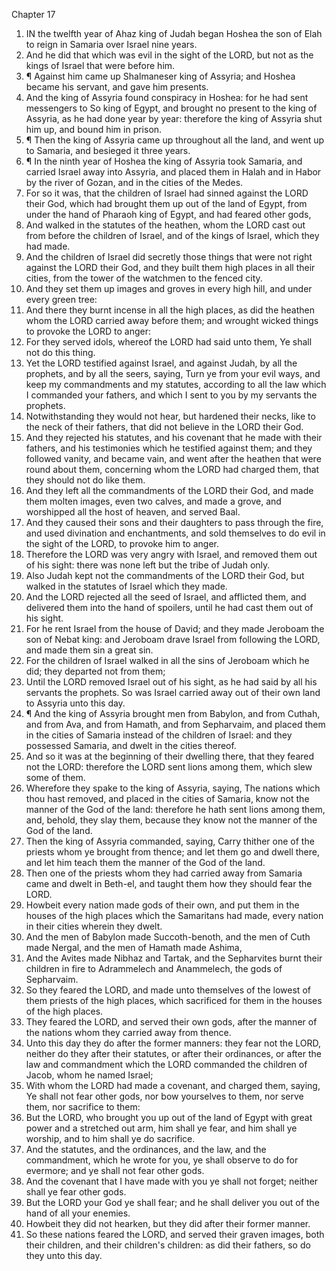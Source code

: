 

Chapter 17

1. IN the twelfth year of Ahaz king of Judah began Hoshea the son of Elah to reign in Samaria over Israel nine years.
2. And he did that which was evil in the sight of the LORD, but not as the kings of Israel that were before him.
3. ¶ Against him came up Shalmaneser king of Assyria; and Hoshea became his servant, and gave him presents.
4. And the king of Assyria found conspiracy in Hoshea: for he had sent messengers to So king of Egypt, and brought no present to the king of Assyria, as he had done year by year: therefore the king of Assyria shut him up, and bound him in prison.
5. ¶ Then the king of Assyria came up throughout all the land, and went up to Samaria, and besieged it three years.
6. ¶ In the ninth year of Hoshea the king of Assyria took Samaria, and carried Israel away into Assyria, and placed them in Halah and in Habor by the river of Gozan, and in the cities of the Medes.
7. For so it was, that the children of Israel had sinned against the LORD their God, which had brought them up out of the land of Egypt, from under the hand of Pharaoh king of Egypt, and had feared other gods,
8. And walked in the statutes of the heathen, whom the LORD cast out from before the children of Israel, and of the kings of Israel, which they had made.
9. And the children of Israel did secretly those things that were not right against the LORD their God, and they built them high places in all their cities, from the tower of the watchmen to the fenced city.
10. And they set them up images and groves in every high hill, and under every green tree:
11. And there they burnt incense in all the high places, as did the heathen whom the LORD carried away before them; and wrought wicked things to provoke the LORD to anger:
12. For they served idols, whereof the LORD had said unto them, Ye shall not do this thing.
13. Yet the LORD testified against Israel, and against Judah, by all the prophets, and by all the seers, saying, Turn ye from your evil ways, and keep my commandments and my statutes, according to all the law which I commanded your fathers, and which I sent to you by my servants the prophets.
14. Notwithstanding they would not hear, but hardened their necks, like to the neck of their fathers, that did not believe in the LORD their God.
15. And they rejected his statutes, and his covenant that he made with their fathers, and his testimonies which he testified against them; and they followed vanity, and became vain, and went after the heathen that were round about them, concerning whom the LORD had charged them, that they should not do like them.
16. And they left all the commandments of the LORD their God, and made them molten images, even two calves, and made a grove, and worshipped all the host of heaven, and served Baal.
17. And they caused their sons and their daughters to pass through the fire, and used divination and enchantments, and sold themselves to do evil in the sight of the LORD, to provoke him to anger.
18. Therefore the LORD was very angry with Israel, and removed them out of his sight: there was none left but the tribe of Judah only.
19. Also Judah kept not the commandments of the LORD their God, but walked in the statutes of Israel which they made.
20. And the LORD rejected all the seed of Israel, and afflicted them, and delivered them into the hand of spoilers, until he had cast them out of his sight.
21. For he rent Israel from the house of David; and they made Jeroboam the son of Nebat king: and Jeroboam drave Israel from following the LORD, and made them sin a great sin.
22. For the children of Israel walked in all the sins of Jeroboam which he did; they departed not from them;
23. Until the LORD removed Israel out of his sight, as he had said by all his servants the prophets.  So was Israel carried away out of their own land to Assyria unto this day.
24. ¶ And the king of Assyria brought men from Babylon, and from Cuthah, and from Ava, and from Hamath, and from Sepharvaim, and placed them in the cities of Samaria instead of the children of Israel: and they possessed Samaria, and dwelt in the cities thereof.
25. And so it was at the beginning of their dwelling there, that they feared not the LORD: therefore the LORD sent lions among them, which slew some of them.
26. Wherefore they spake to the king of Assyria, saying, The nations which thou hast removed, and placed in the cities of Samaria, know not the manner of the God of the land: therefore he hath sent lions among them, and, behold, they slay them, because they know not the manner of the God of the land.
27. Then the king of Assyria commanded, saying, Carry thither one of the priests whom ye brought from thence; and let them go and dwell there, and let him teach them the manner of the God of the land.
28. Then one of the priests whom they had carried away from Samaria came and dwelt in Beth-el, and taught them how they should fear the LORD.
29. Howbeit every nation made gods of their own, and put them in the houses of the high places which the Samaritans had made, every nation in their cities wherein they dwelt.
30. And the men of Babylon made Succoth-benoth, and the men of Cuth made Nergal, and the men of Hamath made Ashima,
31. And the Avites made Nibhaz and Tartak, and the Sepharvites burnt their children in fire to Adrammelech and Anammelech, the gods of Sepharvaim.
32. So they feared the LORD, and made unto themselves of the lowest of them priests of the high places, which sacrificed for them in the houses of the high places.
33. They feared the LORD, and served their own gods, after the manner of the nations whom they carried away from thence.
34. Unto this day they do after the former manners: they fear not the LORD, neither do they after their statutes, or after their ordinances, or after the law and commandment which the LORD commanded the children of Jacob, whom he named Israel;
35. With whom the LORD had made a covenant, and charged them, saying, Ye shall not fear other gods, nor bow yourselves to them, nor serve them, nor sacrifice to them:
36. But the LORD, who brought you up out of the land of Egypt with great power and a stretched out arm, him shall ye fear, and him shall ye worship, and to him shall ye do sacrifice.
37. And the statutes, and the ordinances, and the law, and the commandment, which he wrote for you, ye shall observe to do for evermore; and ye shall not fear other gods.
38. And the covenant that I have made with you ye shall not forget; neither shall ye fear other gods.
39. But the LORD your God ye shall fear; and he shall deliver you out of the hand of all your enemies.
40. Howbeit they did not hearken, but they did after their former manner.
41. So these nations feared the LORD, and served their graven images, both their children, and their children's children: as did their fathers, so do they unto this day.
